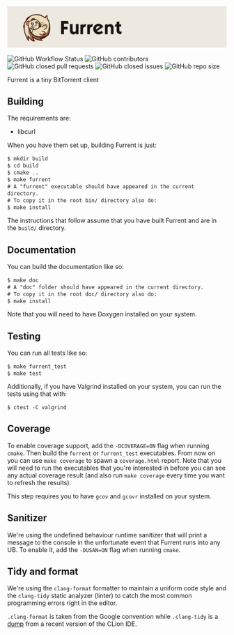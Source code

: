 ![banner](banner.png)

![GitHub Workflow Status](https://img.shields.io/github/workflow/status/furrent/furrent/CMake)
![GitHub contributors](https://img.shields.io/github/contributors/furrent/furrent)
![GitHub closed pull requests](https://img.shields.io/github/issues-pr-closed/furrent/furrent)
![GitHub closed issues](https://img.shields.io/github/issues-closed/furrent/furrent)
![GitHub repo size](https://img.shields.io/github/repo-size/furrent/furrent)

Furrent is a tiny BitTorrent client

## Building
The requirements are:
- libcurl

When you have them set up, building Furrent is just:
```shell
$ mkdir build
$ cd build
$ cmake ..
$ make furrent
# A "furrent" executable should have appeared in the current directory.
# To copy it in the root bin/ directory also do:
$ make install
```
The instructions that follow assume that you have built Furrent and are in the `build/` directory.

## Documentation
You can build the documentation like so:
```shell
$ make doc
# A "doc" folder should have appeared in the current directory.
# To copy it in the root doc/ directory also do:
$ make install
```
Note that you will need to have Doxygen installed on your system.

## Testing
You can run all tests like so:
```shell
$ make furrent_test
$ make test
```
Additionally, if you have Valgrind installed on your system, you can run the tests using that with:
```shell
$ ctest -C valgrind
```

## Coverage
To enable coverage support, add the `-DCOVERAGE=ON` flag when running `cmake`. Then build the `furrent` or `furrent_test`
executables. From now on you can use `make coverage` to spawn a `coverage.html` report. Note that you will need to
run the executables that you're interested in before you can see any actual coverage result (and also run `make coverage`
every time you want to refresh the results).

This step requires you to have `gcov` and `gcovr` installed on your system.

## Sanitizer
We're using the undefined behaviour runtime sanitizer that will print a message to the console in the unfortunate
event that Furrent runs into any UB. To enable it, add the `-DUSAN=ON` flag when running `cmake`.

## Tidy and format
We're using the `clang-format` formatter to maintain a uniform code style and the `clang-tidy` static analyzer (linter)
to catch the most common programming errors right in the editor.

`.clang-format` is taken from the Google convention while `.clang-tidy` is a
[dump](https://gist.github.com/ArnaudValensi/0d36639fb84b80ee57d0c3c977deb70e) from a recent version of the CLion IDE.
